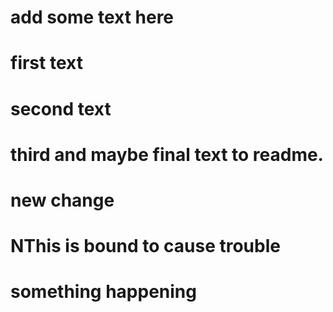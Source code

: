 # add some text here


# first text


# second text



# third and maybe final text to readme.




# new change



# NThis is bound to cause trouble


# something happening

